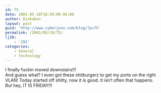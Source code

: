 ```yaml
---
id: 75
date: 2001-05-18T10:59:00-04:00
author: DizkoDan
layout: post
guid: 'http://www.cyberjunx.com/blog/?p=75'
permalink: /2001/05/18/75/
ljID:
    - '291'
categories:
    - General
    - Technology
---
```


I finally fuckin moved downstairs!!!  
And guess what? I even got these shitburgerz to get my ports on the right VLAN! Today started off shitty, now it is good. It isn’t often that happens. But hey, IT IS FRIDAY!!!
